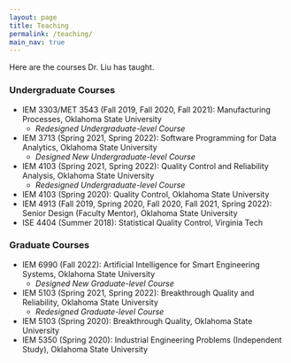 ```yaml
---
layout: page
title: Teaching
permalink: /teaching/
main_nav: true
---
```


Here are the courses Dr. Liu has taught.

### Undergraduate Courses

* IEM 3303/MET 3543 (Fall 2019, Fall 2020, Fall 2021): Manufacturing Processes, Oklahoma State University
    * *Redesigned Undergraduate-level Course* 
* IEM 3713 (Spring 2021, Spring 2022): Software Programming for Data Analytics, Oklahoma State University
    * *Designed New Undergraduate-level Course* 
* IEM 4103 (Spring 2021, Spring 2022):  Quality Control and Reliability Analysis, Oklahoma State University
    * *Redesigned Undergraduate-level Course* 
* IEM 4103 (Spring 2020): Quality Control, Oklahoma State University
* IEM 4913 (Fall 2019, Spring 2020, Fall 2020, Fall 2021, Spring 2022): Senior Design (Faculty Mentor), Oklahoma State University
* ISE 4404 (Summer 2018): Statistical Quality Control, Virginia Tech


### Graduate Courses

* IEM 6990 (Fall 2022): Artificial Intelligence for Smart Engineering Systems, Oklahoma State University
    * *Designed New Graduate-level Course*
* IEM 5103 (Spring 2021, Spring 2022): Breakthrough Quality and Reliability, Oklahoma State University
    * *Redesigned Graduate-level Course*
* IEM 5103 (Spring 2020): Breakthrough Quality, Oklahoma State University
* IEM 5350 (Spring 2020): Industrial Engineering Problems (Independent Study), Oklahoma State University


